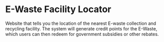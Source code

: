 # E-Waste Facility Locator
Website that tells you the location of the nearest E-waste collection and recycling facility. The system will generate
credit points for the E-Waste, which users can then redeem for government subsidies or other rebates.
